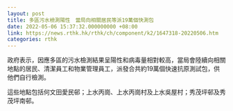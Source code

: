 ```yaml
---
layout: post
title: 多區污水檢測陽性　當局向相關居民等派19萬個快測包
date: 2022-05-06 15:37:32.000000000 +08:00
link: https://news.rthk.hk/rthk/ch/component/k2/1647318-20220506.htm
categories: rthk
---
```


政府表示，因應多區的污水檢測結果呈陽性和病毒量相對較高，當局會陸續向相關地點的居民、清潔員工和物業管理員工，派發合共約19萬個快速抗原測試包，供他們自行檢測。

這些地點包括何文田愛民邨；上水丙崗、上水丙崗村及上水吳屋村；秀茂坪邨及秀茂坪南邨。
